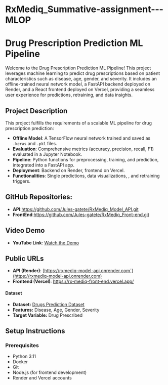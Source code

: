 # RxMediq_Summative-assignment---MLOP

# Drug Prescription Prediction ML Pipeline

Welcome to the Drug Prescription Prediction ML Pipeline! This project leverages machine learning to predict drug prescriptions based on patient characteristics such as disease, age, gender, and severity. It includes an offline-trained neural network model, a FastAPI backend deployed on Render, and a React frontend deployed on Vercel, providing a seamless user experience for predictions, retraining, and data insights.

## Project Description
This project fulfills the requirements of a scalable ML pipeline for drug prescription prediction:
- **Offline Model**: A TensorFlow neural network trained and saved as `.keras` and `.pkl` files.
- **Evaluation**: Comprehensive metrics (accuracy, precision, recall, F1) evaluated in a Jupyter Notebook.
- **Pipeline**: Python functions for preprocessing, training, and prediction, integrated into a FastAPI app.
- **Deployment**: Backend on Render, frontend on Vercel.
- **Functionalities**: Single predictions, data visualizations, , and retraining triggers.


## GitHub Repositories:


- **API**:https://github.com/Jules-gatete/RxMediq_Model_API.git
- **FrontEnd**:https://github.com/Jules-gatete/RxMediq_Front-end.git

## Video Demo
- **YouTube Link**: [Watch the Demo](https://youtu.be/wYvvXlIVjOU) 

## Public URLs
- **API (Render)**: [https://rxmediq-model-api.onrender.com`](https://rxmediq-model-api.onrender.com)
- **Frontend (Vercel)**: https://rx-mediq-front-end.vercel.app/

#### **Dataset**
- **Dataset:** [Drugs Prediction Dataset](https://www.kaggle.com/code/dharshanadhanendran/drugs-prediction-dataset/input)
- **Features:** Disease, Age, Gender, Severity
- **Target Variable:** Drug Prescribed

## Setup Instructions
### Prerequisites
- Python 3.11
- Docker
- Git
- Node.js (for frontend development)
- Render and Vercel accounts

